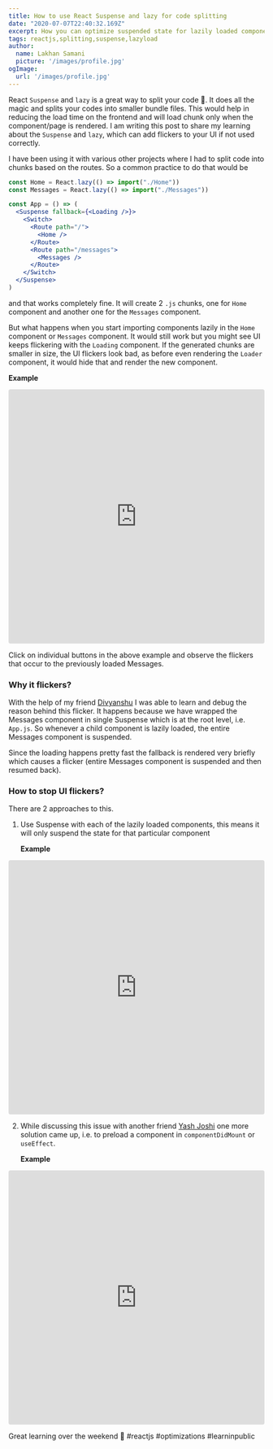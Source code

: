 ```yaml
---
title: How to use React Suspense and lazy for code splitting
date: "2020-07-07T22:40:32.169Z"
excerpt: How you can optimize suspended state for lazily loaded component.
tags: reactjs,splitting,suspense,lazyload
author:
  name: Lakhan Samani
  picture: '/images/profile.jpg'
ogImage:
  url: '/images/profile.jpg'
---
```


React `Suspense` and `lazy` is a great way to split your code 🚀. It does all the magic and splits your codes into smaller bundle files. This would help in reducing the load time on the frontend and will load chunk only when the component/page is rendered. I am writing this post to share my learning about the `Suspense` and `lazy`, which can add flickers to your UI if not used correctly.

I have been using it with various other projects where I had to split code into chunks based on the routes. So a common practice to do that would be

```jsx
const Home = React.lazy(() => import("./Home"))
const Messages = React.lazy(() => import("./Messages"))

const App = () => (
  <Suspense fallback={<Loading />}>
    <Switch>
      <Route path="/">
        <Home />
      </Route>
      <Route path="/messages">
        <Messages />
      </Route>
    </Switch>
  </Suspense>
)
```

and that works completely fine. It will create 2 `.js` chunks, one for `Home` component and another one for the `Messages` component.

But what happens when you start importing components lazily in the `Home` component or `Messages` component. It would still work but you might see UI keeps flickering with the `Loading` component. If the generated chunks are smaller in size, the UI flickers look bad, as before even rendering the `Loader` component, it would hide that and render the new component.

**Example**

<iframe src="https://codesandbox.io/embed/reverent-fog-fx837?fontsize=14&hidenavigation=1&theme=dark"
     style="width:100%; height:500px; border:0; border-radius: 4px; overflow:hidden;"
     title="reverent-fog-fx837"
     allow="accelerometer; ambient-light-sensor; camera; encrypted-media; geolocation; gyroscope; hid; microphone; midi; payment; usb; vr; xr-spatial-tracking"
     sandbox="allow-forms allow-modals allow-popups allow-presentation allow-same-origin allow-scripts"
   ></iframe>

Click on individual buttons in the above example and observe the flickers that occur to the previously loaded Messages.

### Why it flickers?

With the help of my friend [Divyanshu](https://twitter.com/divyanshu013) I was able to learn and debug the reason behind this flicker. It happens because we have wrapped the Messages component in single Suspense which is at the root level, i.e. `App.js`. So whenever a child component is lazily loaded, the entire Messages component is suspended.

Since the loading happens pretty fast the fallback is rendered very briefly which causes a flicker (entire Messages component is suspended and then resumed back).

### How to stop UI flickers?

There are 2 approaches to this.

1. Use Suspense with each of the lazily loaded components, this means it will only suspend the state for that particular component

   **Example**

<iframe src="https://codesandbox.io/embed/practical-jones-j56dy?fontsize=14&hidenavigation=1&theme=dark"
     style="width:100%; height:500px; border:0; border-radius: 4px; overflow:hidden;"
     title="practical-jones-j56dy"
     allow="accelerometer; ambient-light-sensor; camera; encrypted-media; geolocation; gyroscope; hid; microphone; midi; payment; usb; vr; xr-spatial-tracking"
     sandbox="allow-forms allow-modals allow-popups allow-presentation allow-same-origin allow-scripts"
   ></iframe>

2. While discussing this issue with another friend [Yash Joshi](https://twitter.com/jyash97) one more solution came up, i.e. to preload a component in `componentDidMount` or `useEffect`.

   **Example**

<iframe src="https://codesandbox.io/embed/peaceful-payne-gtlef?fontsize=14&hidenavigation=1&theme=dark"
     style="width:100%; height:500px; border:0; border-radius: 4px; overflow:hidden;"
     title="peaceful-payne-gtlef"
     allow="accelerometer; ambient-light-sensor; camera; encrypted-media; geolocation; gyroscope; hid; microphone; midi; payment; usb; vr; xr-spatial-tracking"
     sandbox="allow-forms allow-modals allow-popups allow-presentation allow-same-origin allow-scripts"
   ></iframe>

Great learning over the weekend 🎉 #reactjs #optimizations #learninpublic
